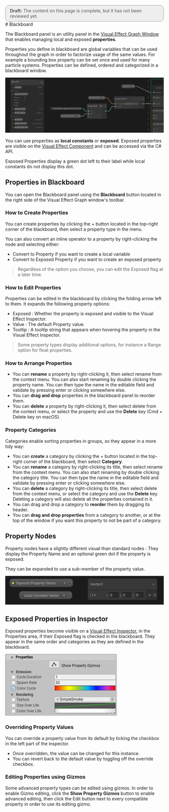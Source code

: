<div style="border: solid 1px #999; border-radius:12px; background-color:#EEE; padding: 8px; padding-left:14px; color: #555; font-size:14px;"><b>Draft:</b> The content on this page is complete, but it has not been reviewed yet.</div>
# Blackboard

The Blackboard panel is an utility panel in the [Visual Effect Graph Window](VisualEffectGraphWindow.md) that enables managing local and exposed **properties**.

Properties you define in blackboard are global variables that can be used throughout the graph in order to factorize usage of the same values. For example a bounding box property can be set once and used for many particle systems. Properties can be defined, ordered and categorized in a blackboard window.

![Blackboard-Properties](Images/Blackboard-Properties.png)

You can use properties as **local constants** or **exposed**. Exposed properties are visible on the [Visual Effect Component](VisualEffectComponent.md) and can be accessed via the C# API. 

Exposed Properties display a green dot left to their label while local constants do not display this dot.

## Properties in Blackboard

You can open the Blackboard panel using the **Blackboard** button located in the right side of the Visual Effect Graph window's toolbar.

### How to Create Properties

You can create properties by clicking the + button located in the top-right corner of the blackboard, then select a property type in the menu.

You can also convert an inline operator to a property by right-clicking the node and selecting either:

- Convert to Property if you want to create a local variable
- Convert to Exposed Property if you want to create an exposed property

> Regardless of the option you choose, you can edit the Exposed flag at a later time.

### How to Edit Properties

Properties can be edited in the blackboard by clicking the folding arrow left to them. It expands the following property options:

* Exposed : Whether the property is exposed and visible to the Visual Effect Inspector.
* Value : The default Property value.
* Tooltip : A tooltip string that appears when hovering the property in the Visual Effect Inspector.

> Some property types display additional options, for instance a Range option for float properties.

### How to Arrange Properties

- You can **rename** a property by right-clicking it, then select rename from the context menu. You can also start renaming by double clicking the property name. You can then type the name in the editable field and validate by pressing enter or clicking somewhere else.
- You can **drag and drop** properties in the blackboard panel to reorder them.
- You can **delete** a property by right-clicking it, then select delete from the context menu, or select the property and use the **Delete** key (Cmd + Delete key on macOS).

### Property Categories

Categories enable sorting properties in groups, so they appear in a more tidy way:

- You can **create** a category by clicking the + button located in the top-right corner of the blackboard, then select **Category**.
- You can **rename** a category by right-clicking its title, then select rename from the context menu. You can also start renaming by double clicking the category title. You can then type the name in the editable field and validate by pressing enter or clicking somewhere else.
- You can **delete** a category by right-clicking its title, then select delete from the context menu, or select the category and use the **Delete** key. Deleting a category will also delete all the properties contained in it.
- You can drag and drop a category to **reorder** them by dragging its header.
- You can **drag and drop properties** from a category to another, or at the top of the window if you want this property to not be part of a category.

## Property Nodes

Property nodes have a slightly different visual than standard nodes : They display the Property Name and an optional green dot if the property is exposed.

They can be expanded to use a sub-member of the property value.

![PropertyNode](Images/PropertyNode.png)

## Exposed Properties in Inspector

Exposed properties become visible on a [Visual Effect Inspector](VisualEffectComponent.md), in the Properties area, if their Exposed flag is checked in the blackboard. They appear in the same order and categories as they are defined in the blackboard.

![Properties-Inspector](Images/Properties-Inspector.png)

### Overriding Property Values

You can override a property value from its default by ticking the checkbox in the left part of the inspector. 

- Once overridden, the value can be changed for this instance. 
- You can revert back to the default value by toggling off the override checkbox.

### Editing Properties using Gizmos

Some advanced property types can be edited using gizmos. In order to enable Gizmo editing, click the **Show Property Gizmos** button to enable advanced editing, then click the Edit button next to every compatible property in order to use its editing gizmo.

